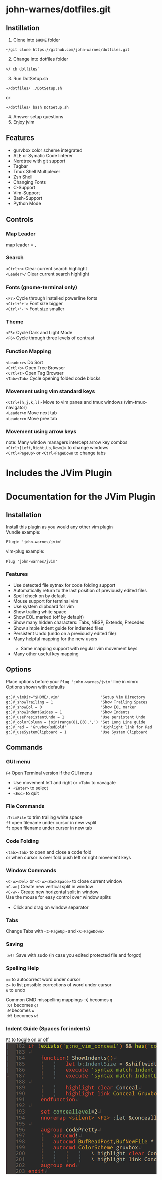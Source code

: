 # john-warnes/dotfiles.git

## Instillation
1. Clone into `$HOME` folder  
```
~/git clone https://github.com/john-warnes/dotfiles.git
```
2. Change into dotfiles folder  
```
~/ ch dotfiles`
```
3. Run DotSetup.sh  
```
~/dotfiles/ ./DotSetup.sh
```
or
```
~/dotfiles/ bash DotSetup.sh
```
4. Answer setup questions  
4. Enjoy jvim

## Features
- gurvbox color scheme integrated
- ALE or Symatic Code linterer
- Nerdtree with git support
- Tagbar 
- Tmux Shell Multiplexer
- Zsh Shell
- Changing Fonts
- C-Support
- Vim-Support
- Bash-Support
- Python Mode

## Controls  
### Map Leader
map leader = `,`  

### Search
`<Ctrl+n>` Clear current search highlight  
`<Leader>/` Clear current search highlight  

### Fonts (gnome-terminal only)
`<F7>` Cycle through installed powerline fonts  
`<Ctrl+'+'>` Font size bigger  
`<Ctrl+'-'>` Font size smaller  

### Theme
`<F5>` Cycle Dark and Light Mode  
`<F6>` Cycle through three levels of contrast  

### Function Mapping
`<Leader>s` Do Sort  
`<Crtl+b>` Open Tree Browser  
`<Crtl+t>` Open Tag Browser  
`<Tab><Tab>` Cycle opening folded code blocks  

### Movement using vim standard keys
`<Ctrl+[h,j,k,l]>` Move to vim panes and tmux windows (vim-tmux-navigator)  
`<Leader>m` Move next tab  
`<Leader>n` Move prev tab  

### Movement using arrow keys
  note: Many window managers intercept arrow key combos  
`<Ctrl+[Left,Right,Up,Down]>` to change windows  
`<Crtl+PageUp>` or `<Ctrl+PageDown` to change tabs  

# Includes the JVim Plugin  
# Documentation for the JVim Plugin  

## Installation
Install this plugin as you would any other vim plugin  
Vundle example:
```
Plugin 'john-warnes/jvim'
```
vim-plug example:
```
Plug 'john-warnes/jvim'
```
### Features
- Use detected file sytnax for code folding support
- Automatically return to the last position of previously edited files
- Spell check on by default
- Mouse support for terminal vim
- Use system clipboard for vim
- Show trailing white space
- Show EOL marked (off by default)
- Show many hidden characters: Tabs, NBSP, Extends, Precedes
- Show simple indent guide for <space> indented files
- Persistent Undo (undo on a previously edited file)
- Many helpful <Arrow Key> mapping for the new users
    - Same mapping support with regular vim movement keys
- Many other useful key mapping

## Options
Place options before your `Plug 'john-warnes/jvim'` line in vimrc  
Options shown with defaults  
```
g:JV_vimDir="$HOME/.vim"                  "Setup Vim Directory
g:JV_showTrailing = 1                     "Show Trailing Spaces
g:JV_showEol = 0                          "Show EOL marker
g:JV_showIndentGuides = 1                 "Show Indents
g:JV_usePresistentUndo = 1                "Use persistent Undo
g:JV_colorColumn = join(range(81,83),',') "Set Long Line guide
g:JV_red = 'GruvboxRedBold'               "Highlight link for Red
g:JV_useSystemClipboard = 1               "Use System Clipboard
```

## Commands

### GUI menu
`F4` Open Terminal version if the GUI menu  
- Use movement left and right or `<Tab>` to navagate  
- `<Enter>` to select  
- `<Esc>` to quit  

### File Commands
`:TrimFile` to trim trailing white space  
`ff` open filename under cursor in new vsplit  
`ft` open filename under cursor in new tab  

### Code Folding
`<tab><tab>` to open and close a code fold  
or when cursor is over fold push left or right movement keys  

### Window Commands
`<C-w><Del>` or `<C-w><BackSpace>` to close current window  
`<C-w>|` Create new vertical split in window  
`<C-w>-` Create new horizontal split in window  
Use the mouse for easy control over window splits  
- Click and drag on window separator  

### Tabs
Change Tabs with `<C-PageUp>` and `<C-PageDown>`

### Saving
`:w!!` Save with sudo (in case you edited protected file and forgot)

### Spelling Help
`==` to autocorrect word under cursor  
`z=` to list possible corrections of word under cursor  
`u`  to undo  

Common CMD misspelling mappings
`:Q` becomes `q`  
`:Q!` becomes `q!`  
`:W` becomes `w`  
`:W!` becomes `w!`  

### Indent Guide (Spaces for indents)
`F2` to toggle on or off  
![Indent Guide Example](https://raw.githubusercontent.com/john-warnes/jvim/master/_assets/Indet_Flip.gif "Indent Guides")

